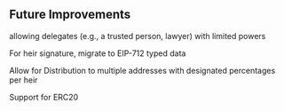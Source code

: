 ## Future Improvements

allowing delegates (e.g., a trusted person, lawyer) with limited powers

For heir signature, migrate to EIP-712 typed data

Allow for Distribution to multiple addresses with designated percentages per heir 

Support for ERC20

